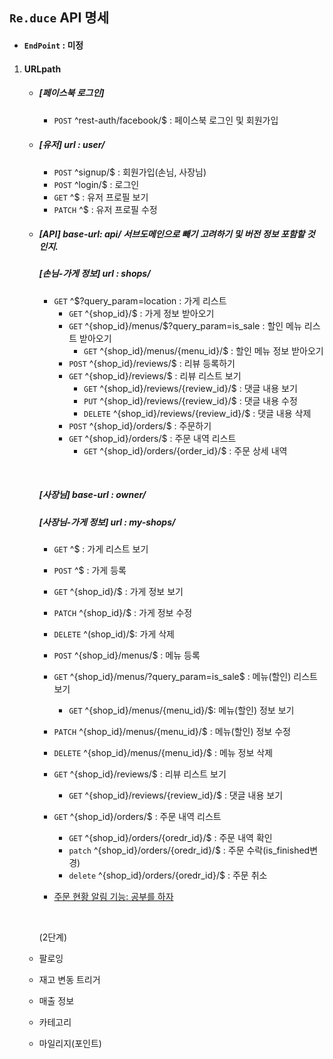 ## `Re.duce` API 명세

- #### `EndPoint` : 미정

1. #### URLpath

   - ##### [페이스북 로그인]

     - `POST` ^rest-auth/facebook/$ : 페이스북 로그인 및 회원가입

   - ##### [유저] url : user/

     - `POST` ^signup/$ : 회원가입(손님, 사장님)
     - `POST` ^login/$ : 로그인
     - `GET`  ^$ : 유저 프로필 보기
     - `PATCH` ^$ : 유저 프로필 수정

   - ##### [API] base-url: api/ 서브도메인으로 빼기 고려하기 및 버전 정보 포함할 것 인지.

     ##### [손님-가게 정보] url : shops/

     - `GET` ^$?query_param=location : 가게 리스트
       - `GET` ^{shop_id}/$ : 가게 정보 받아오기
       - `GET` ^{shop_id}/menus/$?query_param=is_sale : 할인 메뉴 리스트 받아오기
         - `GET` ^{shop_id}/menus/{menu_id}/$ : 할인 메뉴 정보 받아오기
       - `POST` ^{shop_id}/reviews/$ : 리뷰 등록하기
       - `GET` ^{shop_id}/reviews/$ : 리뷰 리스트 보기 
         - `GET` ^{shop_id}/reviews/{review_id}/$ : 댓글 내용 보기
         - `PUT` ^{shop_id}/reviews/{review_id}/$ : 댓글 내용 수정
         - `DELETE` ^{shop_id}/reviews/{review_id}/$ : 댓글 내용 삭제
       - `POST` ^{shop_id}/orders/$ : 주문하기
       - `GET` ^{shop_id}/orders/$ : 주문 내역 리스트
         - `GET` ^{shop_id}/orders/{order_id}/$ : 주문 상세 내역

     ​

     ##### [사장님] base-url : owner/

     ##### [사장님-가게 정보] url : my-shops/

     - `GET` ^$ : 가게 리스트 보기 
     - `POST` ^$ : 가게 등록
     - `GET` ^{shop_id}/$ : 가게 정보 보기
     - `PATCH` ^{shop_id}/$ : 가게 정보 수정
     - `DELETE` ^(shop_id)/$: 가게 삭제
     - `POST` ^{shop_id}/menus/$ : 메뉴 등록
     - `GET` ^{shop_id}/menus/?query_param=is_sale$ : 메뉴(할인) 리스트 보기
       - `GET` ^{shop_id}/menus/{menu_id}/$: 메뉴(할인) 정보 보기
     - `PATCH` ^{shop_id}/menus/{menu_id}/$ : 메뉴(할인) 정보 수정
     - `DELETE` ^{shop_id}/menus/{menu_id}/$ : 메뉴 정보 삭제
     - `GET` ^{shop_id}/reviews/$ : 리뷰 리스트 보기 
       - `GET` ^{shop_id}/reviews/{review_id}/$ : 댓글 내용 보기


     - `GET` ^{shop_id}/orders/$ : 주문 내역 리스트
       - `GET` ^{shop_id}/orders/{oredr_id}/$ : 주문 내역 확인
       - `patch` ^{shop_id}/orders/{oredr_id}/$ : 주문 수락(is_finished변경)
       - `delete` ^{shop_id}/orders/{oredr_id}/$ : 주문 취소
     - <u>주문 현황 알림 기능: 공부를 하자</u>

     ​

      (2단계)

   - 팔로잉

   - 재고 변동 트리거

   - 매출 정보

   - 카테고리

   - 마일리지(포인트)

   ​
